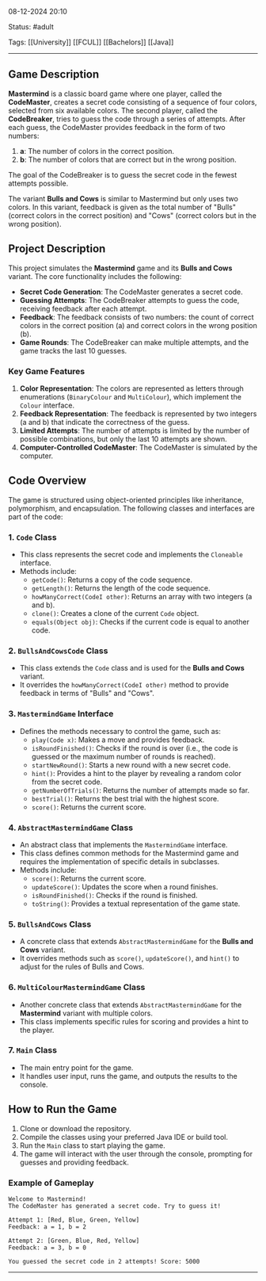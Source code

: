 08-12-2024 20:10

Status: #adult

Tags: [[University]] [[FCUL]] [[Bachelors]] [[Java]]

---
## Game Description

**Mastermind** is a classic board game where one player, called the **CodeMaster**, creates a secret code consisting of a sequence of four colors, selected from six available colors. The second player, called the **CodeBreaker**, tries to guess the code through a series of attempts. After each guess, the CodeMaster provides feedback in the form of two numbers:

1. **a**: The number of colors in the correct position.
2. **b**: The number of colors that are correct but in the wrong position.

The goal of the CodeBreaker is to guess the secret code in the fewest attempts possible.

The variant **Bulls and Cows** is similar to Mastermind but only uses two colors. In this variant, feedback is given as the total number of "Bulls" (correct colors in the correct position) and "Cows" (correct colors but in the wrong position).

## Project Description

This project simulates the **Mastermind** game and its **Bulls and Cows** variant. The core functionality includes the following:

- **Secret Code Generation**: The CodeMaster generates a secret code.
- **Guessing Attempts**: The CodeBreaker attempts to guess the code, receiving feedback after each attempt.
- **Feedback**: The feedback consists of two numbers: the count of correct colors in the correct position (a) and correct colors in the wrong position (b).
- **Game Rounds**: The CodeBreaker can make multiple attempts, and the game tracks the last 10 guesses.

### Key Game Features

1. **Color Representation**: The colors are represented as letters through enumerations (`BinaryColour` and `MultiColour`), which implement the `Colour` interface.
2. **Feedback Representation**: The feedback is represented by two integers (a and b) that indicate the correctness of the guess.
3. **Limited Attempts**: The number of attempts is limited by the number of possible combinations, but only the last 10 attempts are shown.
4. **Computer-Controlled CodeMaster**: The CodeMaster is simulated by the computer.

## Code Overview

The game is structured using object-oriented principles like inheritance, polymorphism, and encapsulation. The following classes and interfaces are part of the code:

### 1. **`Code` Class**

- This class represents the secret code and implements the `Cloneable` interface.
- Methods include:
    - `getCode()`: Returns a copy of the code sequence.
    - `getLength()`: Returns the length of the code sequence.
    - `howManyCorrect(CodeI other)`: Returns an array with two integers (a and b).
    - `clone()`: Creates a clone of the current `Code` object.
    - `equals(Object obj)`: Checks if the current code is equal to another code.

### 2. **`BullsAndCowsCode` Class**

- This class extends the `Code` class and is used for the **Bulls and Cows** variant.
- It overrides the `howManyCorrect(CodeI other)` method to provide feedback in terms of "Bulls" and "Cows".

### 3. **`MastermindGame` Interface**

- Defines the methods necessary to control the game, such as:
    - `play(Code x)`: Makes a move and provides feedback.
    - `isRoundFinished()`: Checks if the round is over (i.e., the code is guessed or the maximum number of rounds is reached).
    - `startNewRound()`: Starts a new round with a new secret code.
    - `hint()`: Provides a hint to the player by revealing a random color from the secret code.
    - `getNumberOfTrials()`: Returns the number of attempts made so far.
    - `bestTrial()`: Returns the best trial with the highest score.
    - `score()`: Returns the current score.

### 4. **`AbstractMastermindGame` Class**

- An abstract class that implements the `MastermindGame` interface.
- This class defines common methods for the Mastermind game and requires the implementation of specific details in subclasses.
- Methods include:
    - `score()`: Returns the current score.
    - `updateScore()`: Updates the score when a round finishes.
    - `isRoundFinished()`: Checks if the round is finished.
    - `toString()`: Provides a textual representation of the game state.

### 5. **`BullsAndCows` Class**

- A concrete class that extends `AbstractMastermindGame` for the **Bulls and Cows** variant.
- It overrides methods such as `score()`, `updateScore()`, and `hint()` to adjust for the rules of Bulls and Cows.

### 6. **`MultiColourMastermindGame` Class**

- Another concrete class that extends `AbstractMastermindGame` for the **Mastermind** variant with multiple colors.
- This class implements specific rules for scoring and provides a hint to the player.

### 7. **`Main` Class**

- The main entry point for the game.
- It handles user input, runs the game, and outputs the results to the console.

## How to Run the Game

1. Clone or download the repository.
2. Compile the classes using your preferred Java IDE or build tool.
3. Run the `Main` class to start playing the game.
4. The game will interact with the user through the console, prompting for guesses and providing feedback.

### Example of Gameplay

```plaintext
Welcome to Mastermind!
The CodeMaster has generated a secret code. Try to guess it!

Attempt 1: [Red, Blue, Green, Yellow]
Feedback: a = 1, b = 2

Attempt 2: [Green, Blue, Red, Yellow]
Feedback: a = 3, b = 0

You guessed the secret code in 2 attempts! Score: 5000
```
___
